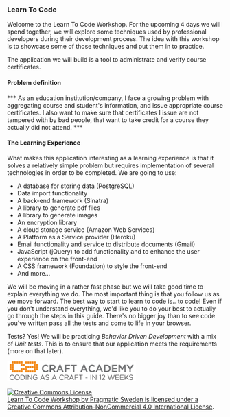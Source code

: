 ### Learn To Code

Welcome to the Learn To Code Workshop. For the upcoming 4 days we will spend together, we will explore some techniques used by professional developers during their development process. The idea with this workshop is to showcase some of those techniques and put them in to practice.

The application we will build is a tool to administrate and verify course certificates.

#### Problem definition
*** As an education institution/company, I face a growing problem with aggregating course and student's information, and issue appropriate course certificates. I also want to make sure that certificates I issue are not tampered with by bad people, that want to take credit for a course they actually did not attend. ***

#### The Learning Experience

What makes this application interesting as a learning experience is that it solves a relatively simple problem but requires implementation of several technologies in order to be completed.
We are going to use:

- A database for storing data (PostgreSQL)
- Data import functionality
- A back-end framework (Sinatra)
- A library to generate pdf files
- A library to generate images
- An encryption library
- A cloud storage service (Amazon Web Services)
- A Platform as a Service provider (Heroku)
- Email functionality and service to distribute documents (Gmail)
- JavaScript (jQuery) to add functionality and to enhance the user experience on the front-end
- A CSS framework (Foundation) to style the front-end
- And more...

We will be moving in a rather fast phase but we will take good time to explain everything we do. The most important thing is that you follow us as we move forward. The best way to start to learn to code is.. to code! Even if you don't understand everything, we'd like you to do your best to actually go through the steps in this guide. There's no bigger joy than to see code you've written pass all the tests and come to life in your browser.

Tests? Yes! We will be practicing *Behavior Driven Development* with a mix of *Unit tests*. This is to ensure that our application meets the requirements (more on that later).




![Logo](/walkthroughs/images/logo-with-taglne_small.png?raw=true "Craft Academy by Pragmatic Sweden AB")

<a rel="license" href="http://creativecommons.org/licenses/by-nc/4.0/"><img alt="Creative Commons License" style="border-width:0" src="https://i.creativecommons.org/l/by-nc/4.0/88x31.png" /><br /><span xmlns:dct="http://purl.org/dc/terms/" property="dct:title">Learn To Code Workshop</span> by <span xmlns:cc="http://creativecommons.org/ns#" property="cc:attributionName">Pragmatic Sweden</span> is licensed under a <a rel="license" href="http://creativecommons.org/licenses/by-nc/4.0/">Creative Commons Attribution-NonCommercial 4.0 International License</a>.
